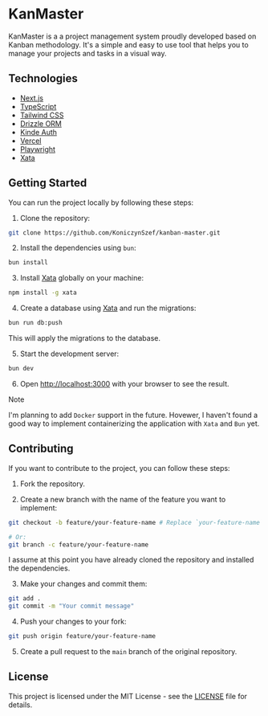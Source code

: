# KanMaster

KanMaster is a a project management system proudly developed based on Kanban methodology. It's a simple and easy to use tool that helps you to manage your projects and tasks in a visual way.

## Technologies

-   [Next.js](https://nextjs.org/)
-   [TypeScript](https://www.typescriptlang.org/)
-   [Tailwind CSS](https://tailwindcss.com/)
-   [Drizzle ORM](https://orm.drizzle.team/)
-   [Kinde Auth](https://kinde.com/)
-   [Vercel](https://vercel.com/)
-   [Playwright](https://playwright.dev/)
-   [Xata](https://xata.io/)

## Getting Started

You can run the project locally by following these steps:

1. Clone the repository:

```bash
git clone https://github.com/KoniczynSzef/kanban-master.git
```

2. Install the dependencies using `bun`:

```bash
bun install
```

3. Install [Xata](https://xata.io/) globally on your machine:

```bash
npm install -g xata
```

4. Create a database using [Xata](https://xata.io/) and run the migrations:

```bash
bun run db:push
```

This will apply the migrations to the database.

5. Start the development server:

```bash
bun dev
```

6. Open [http://localhost:3000](http://localhost:3000) with your browser to see the result.

> [!NOTE]
> I'm planning to add `Docker` support in the future.
> Hovewer, I haven't found a good way to implement containerizing the application with `Xata` and `Bun` yet.

## Contributing

If you want to contribute to the project, you can follow these steps:

1. Fork the repository.

2. Create a new branch with the name of the feature you want to implement:

```bash
git checkout -b feature/your-feature-name # Replace `your-feature-name` with the name of your feature

# Or:
git branch -c feature/your-feature-name
```

I assume at this point you have already cloned the repository and installed the dependencies.

3. Make your changes and commit them:

```bash
git add .
git commit -m "Your commit message"
```

4. Push your changes to your fork:

```bash
git push origin feature/your-feature-name
```

5. Create a pull request to the `main` branch of the original repository.

## License

This project is licensed under the MIT License - see the [LICENSE](LICENSE) file for details.
